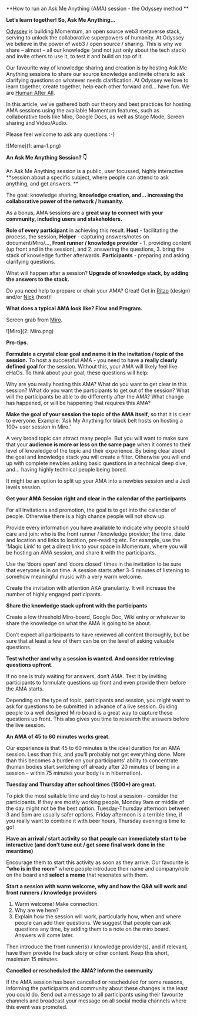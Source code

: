 **How to run an Ask Me Anything (AMA) session - the Odyssey method **


**Let’s learn together! So, Ask Me Anything…**

[Odyssey](https://odyssey.org/) is building Momentum, an open source web3 metaverse stack, serving to unlock the collaborative superpowers of humanity. At Odyssey we believe in the power of web3 / open source / sharing. This is why we share – almost – all our knowledge (and not just only about the tech stack) and invite others to use it, to test it and build on top of it. 

Our favourite way of knowledge sharing and creation is by hosting Ask Me Anything sessions to share our source knowledge and invite others to ask clarifying questions on whatever needs clarification. At Odyssey we love to learn together, create together, help each other forward and… have fun. We are [Human After All](https://youtu.be/PXYeARRyDWk).

In this article, we’ve gathered both our theory and best practices for hosting AMA sessions using the available Momentum features, such as collaborative tools like Miro, Google Docs, as well as Stage Mode, Screen sharing and Video/Audio. 

Please feel welcome to ask any questions :-)

![Meme](1: ama-1.png)


**An Ask Me Anything Session? 👇**

An Ask Me Anything session is a public, user focussed, highly interactive **session about a specific subject, where people can attend to ask anything, and get answers. **

The goal: knowledge sharing, **knowledge creation, and… increasing the collaborative power of the network / humanity.**

As a bonus, AMA sessions are a **great way to connect with your community, including users and stakeholders.**

**Role of every participant** in achieving this result.
**Host** - facilitating the process, the session,
**Helper** - capturing answers/notes on document/Miro/…,
**Front runner / knowledge provider** - 1. providing content (up front and in the session), and 2. answering the questions, 3. bring the stack of knowledge further afterwards.
**Participants** - preparing and asking clarifying questions.

What will happen after a session? **Upgrade of knowledge stack, by adding the answers to the stack.**

Do you need help to prepare or chair your AMA? Great! Get in [Ritzo](https://twitter.com/ritzotencate) (design) and/or [Nick](https://twitter.com/Clogish) (host)!


**What does a typical AMA look like? Flow and Program.**

Screen grab from [Miro](https://miro.com/app/board/uXjVPcMDtS4=/?moveToWidget=3458764536205613676&cot=14).

![Miro](2: Miro.png)


**Pro-tips.**

**Formulate a crystal clear goal and name it in the invitation / topic of the session.**
To host a successful AMA - you need to have a **really clearly defined goal** for the session. Without this, your AMA will likely feel like cHaOs. To think about your goal, these questions will help:

Why are you really hosting this AMA?
What do you want to get clear in this session?
What do you want the participants to get out of the session?
What will the participants be able to do differently after the AMA?
What change has happened, or will be happening that requires this AMA?

**Make the goal of your session the topic of the AMA itself**, so that it is clear to everyone. Example: ‘Ask My Anything for black belt hosts on hosting a 100+ user session in Miro.’

A very broad topic can attract many people. But you will want to make sure that your **audience is more or less on the same page** when it comes to their level of knowledge of the topic and their experience. By being clear about the goal and knowledge stack you will create a filter. Otherwise you will end up with complete newbies asking basic questions in a technical deep dive, and… having highly technical people being bored.

It might be an option to split up your AMA into a newbies session and a Jedi levels session.


**Get your AMA Session right and clear in the calendar of the participants**

For all Invitations and promotion, the goal is to get into the calendar of people. Otherwise there is a high chance people will not show up.

Provide every information you have available to indicate why people should care and join: who is the front runner / knowledge provider; the time, date and location and links to location, pre-reading etc. For example, use the ‘Magic Link’ to get a direct link to your space in Momentum, where you will be hosting an AMA session, and share it with the participants.

Use the ‘doors open’ and ‘doors closed’ times in the invitation to be sure that everyone is in on time. A session starts after 3-5 minutes of listening to somehow meaningful music with a very warm welcome.

Create the invitation with attention AKA granularity. It will increase the number of highly engaged participants.


**Share the knowledge stack upfront with the participants**

Create a low threshold Miro-board, Google Doc, Wiki entry or whatever to share the knowledge on what the AMA is going to be about.

Don’t expect all participants to have reviewed all content thoroughly, but be sure that at least a few of them can be on the level of asking valuable questions.


**Test whether and why a session is wanted. And consider retrieving questions upfront.**

If no one is truly waiting for answers, don’t AMA. Test it by inviting participants to formulate questions up front and even provide them before the AMA starts.

Depending on the type of topic, participants and session, you might want to ask for questions to be submitted in advance of a live session. Guiding people to a well designed Miro board is a great way to capture these questions up front. This also gives you time to research the answers before the live session.


**An AMA of 45 to 60 minutes works great.**

Our experience is that 45 to 60 minutes is the ideal duration for an AMA session. Less than this, and you’ll probably not get everything done. More than this becomes a burden on your participants' ability to concentrate (human bodies start switching off already after 20 minutes of being in a session – within 75 minutes your body is in hibernation).


**Tuesday and Thursday after school times (1500+) are great.**

To pick the most suitable time and day to host a session - consider the participants. If they are mostly working people, Monday 9am or middle of the day might not be the best option. Tuesday-Thursday afternoon between 3 and 5pm are usually safer options. Friday afternoon is a terrible time, if you really want to combine it with beer hours, Thursday evening is time to go!


**Have an arrival / start activity so that people can immediately start to be interactive (and don’t tune out / get some final work done in the meantime)**

Encourage them to start this activity as soon as they arrive. Our favourite is **“who is in the room”** where people introduce their name and company/role on the board and **select a meme** that resonates with them.


**Start a session with warm welcome, why and how the Q&A will work and front runners / knowledge providers**

1. Warm welcome! Make connection.
2. Why are we here? 
3. Explain how the session will work, particularly how, when and where people can add their questions. We suggest that people can ask questions any time, by adding them to a note on the miro board. Answers will come later.

Then introduce the front runner(s) / knowledge provider(s), and if relevant, have them provide the back story or other content. Keep this short, maximum 15 minutes.


**Cancelled or rescheduled the AMA? Inform the community**

If the AMA session has been cancelled or rescheduled for some reasons, informing the participants and community about these changes is the least you could do. Send out a message to all participants using their favourite channels and broadcast your message on all social media channels where this event was promoted.

